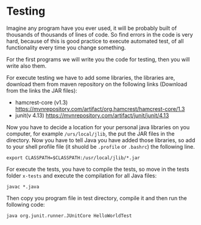 # Testing

Imagine any program have you ever used, it will be probably built of thousands of thousands of lines of code.
So find errors in the code is very hard, because of this is good practice to execute automated test, of all functionality every time you change something. 

For the first programs we will write you the code for testing, then you will write also them. 

For execute testing we have to add some libraries, the libraries are, download them from maven repository on the following links (Download from the links the JAR files):

- hamcrest-core (v1.3) https://mvnrepository.com/artifact/org.hamcrest/hamcrest-core/1.3
- junit(v 4.13) https://mvnrepository.com/artifact/junit/junit/4.13

Now you have to decide a location for your personal java libraries on you computer, for example `/urs/local/jlib`, the put the JAR files in the directory.
Now you have to tell Java you have added those libraries, so add to your shell profile file (it shuold be `.profile` or `.bashrc`) the following line.

```
export CLASSPATH=$CLASSPATH:/usr/local/jlib/*.jar
```

For execute the tests, you have to compile the tests, so move in the tests folder `x-tests` and execute the compilation for all Java files:

```
javac *.java
```

Then copy you program file in test directory, compile it and then run the following code:

```
java org.junit.runner.JUnitCore HelloWorldTest
```
